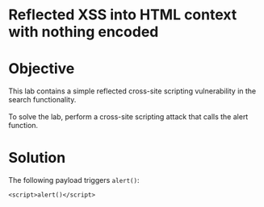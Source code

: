 # Reflected XSS into HTML context with nothing encoded
# Objective
This lab contains a simple reflected cross-site scripting vulnerability in the search functionality.\
\
To solve the lab, perform a cross-site scripting attack that calls the alert function.

# Solution
The following payload triggers `alert()`:
```
<script>alert()</script>
```